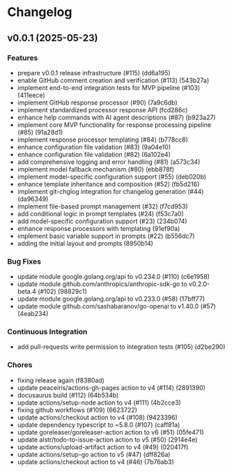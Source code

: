 # Changelog

## v0.0.1 (2025-05-23)

### Features
- prepare v0.0.1 release infrastructure (#115) (dd6a195)
- enable GitHub comment creation and verification (#113) (543b27a)
- implement end-to-end integration tests for MVP pipeline (#103) (411eece)
- implement GitHub response processor (#90) (7a9c6db)
- implement standardized processor response API (fcd286c)
- enhance help commands with AI agent descriptions (#87) (b923a27)
- implement core MVP functionality for response processing pipeline (#85) (91a28d1)
- implement response processor templating (#84) (b778cc8)
- enhance configuration file validation (#83) (9a04e10)
- enhance configuration file validation (#82) (6a102e4)
- add comprehensive logging and error handling (#81) (a573c34)
- implement model fallback mechanism (#80) (ebb878f)
- implement model-specific configuration support (#55) (deb020b)
- enhance template inheritance and composition (#52) (fb5d216)
- implement git-chglog integration for changelog generation (#44) (da96349)
- implement file-based prompt management (#32) (f7cd953)
- add conditional logic in prompt templates (#24) (f53c7a0)
- add model-specific configuration support (#23) (234b074)
- enhance response processors with templating (91ef90a)
- implement basic variable support in prompts (#22) (b556dc7)
- adding the initial layout and prompts (8950b14)

### Bug Fixes
- update module google.golang.org/api to v0.234.0 (#110) (c6e1958)
- update module github.com/anthropics/anthropic-sdk-go to v0.2.0-beta.4 (#102) (98829c1)
- update module google.golang.org/api to v0.233.0 (#58) (17bff77)
- update module github.com/sashabaranov/go-openai to v1.40.0 (#57) (4eab234)

### Continuous Integration
- add pull-requests write permission to integration tests (#105) (d2be290)

### Chores
- fixing release again (f8380ad)
- update peaceiris/actions-gh-pages action to v4 (#114) (2891390)
- docusaurus build (#112) (64b534b)
- update actions/setup-node action to v4 (#111) (4b2cce3)
- fixing github workflows (#109) (6623722)
- update actions/checkout action to v4 (#108) (9423396)
- update dependency typescript to ~5.8.0 (#107) (caff81a)
- update goreleaser/goreleaser-action action to v6 (#51) (05fe471)
- update alstr/todo-to-issue-action action to v5 (#50) (2914e4e)
- update actions/upload-artifact action to v4 (#49) (020417f)
- update actions/setup-go action to v5 (#47) (dff826a)
- update actions/checkout action to v4 (#46) (7b76ab3)

